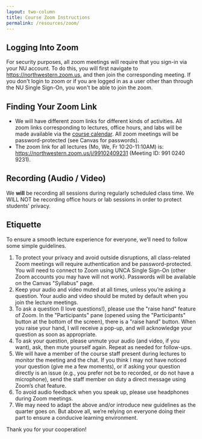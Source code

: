 ```yaml
---
layout: two-column
title: Course Zoom Instructions
permalink: /resources/zoom/
---
```


## Logging Into Zoom

For security purposes, all zoom meetings will require that you sign-in via your NU account. To do this, you will first navigate to <a href="https://northwestern.zoom.us" target="_blank">https://northwestern.zoom.us</a>, and then join the corresponding meeting. If you don't login to zoom or if you are logged in as a user other than through the NU Single Sign-On, you won't be able to join the zoom.

## Finding Your Zoom Link
* We will have different zoom links for different kinds of activities. All zoom links corresponding to lectures, office hours, and labs will be made available via the [course calendar](../../times-locations/). All zoom meetings will be password-protected (see Canvas for passwords).
* The zoom link for all lectures (Mo, We, Fr 10:20-11:10AM) is: <a href="https://northwestern.zoom.us/j/99102409231" target="_blank">https://northwestern.zoom.us/j/99102409231</a> (Meeting ID: 991 0240 9231).

## Recording (Audio / Video)
We **will** be recording all sessions during regularly scheduled class time. We WILL NOT be recording office hours or lab sessions in order to protect students' privacy.

## Etiquette
To ensure a smooth lecture experience for everyone, we’ll need to follow some simple guidelines.

1. To protect your privacy and avoid outside disruptions, all class-related Zoom meetings will require authentication and be password-protected. You will need to connect to Zoom using UNCA Single Sign-On (other Zoom accounts you may have will not work). Passwords will be available on the Canvas "Syllabus" page.
2. Keep your audio and video muted at all times, unless you’re asking a question. Your audio and video should be muted by default when you join the lecture meetings.
3. To ask a question (I love questions!), please use the "raise hand" feature of Zoom. In the "Participants" pane (opened using the "Participants" button at the bottom of the screen), there is a "raise hand" button. When you raise your hand, I will receive a pop-up, and will acknowledge your question as soon as appropriate.
4. To ask your question, please unmute your audio (and video, if you want), ask, then mute yourself again. Repeat as needed for follow-ups.
5. We will have a member of the course staff present during lectures to monitor the meeting and the chat. If you think I may not have noticed your question (give me a few moments), or if asking your question directly is an issue (e.g., you prefer not be to recorded, or do not have a microphone), send the staff member on duty a direct message using Zoom’s chat feature.
6. To avoid audio feedback when you speak up, please use headphones during Zoom meetings.
7. We may need to adapt the above and/or introduce new guidelines as the quarter goes on. But above all, we’re relying on everyone doing their part to ensure a conducive learning environment. 

Thank you for your cooperation!